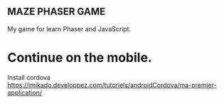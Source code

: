## MAZE PHASER GAME

My game for learn Phaser and JavaScript.

# Continue on the mobile.

Install cordova 
https://imikado.developpez.com/tutoriels/androidCordova/ma-premier-application/